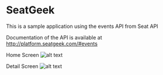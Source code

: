 # SeatGeek
This is a sample application using the events API from Seat API 

Documentation of the API is available at http://platform.seatgeek.com/#events

Home Screen
![alt text](https://github.com/irahuldubey/SeatGeek/blob/main/1st.png)

Detail Screen
![alt text](https://github.com/irahuldubey/SeatGeek/commit/03bdcb733acc0053bc653233501ca860816e317a)
